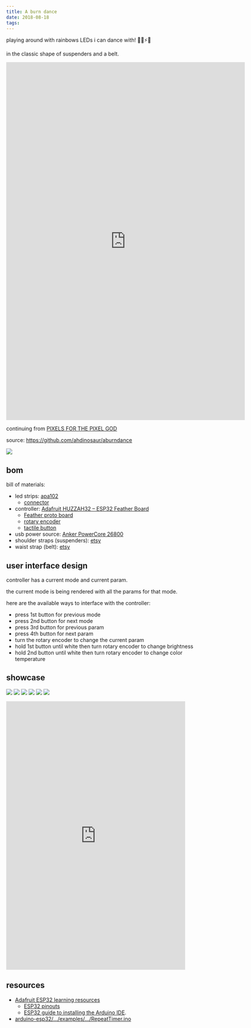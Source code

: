 ```yaml
---
title: A burn dance
date: 2018-08-18
tags:
---
```


playing around with rainbows LEDs i can dance with!  🌈💃⚡️💖

in the classic shape of suspenders and a belt.

<iframe class="video" src="https://player.vimeo.com/video/795074597?h=fa397d5ebc" width="640" height="960" frameborder="0" allow="autoplay; fullscreen; picture-in-picture" allowfullscreen title="(2018) A Burn Dance: Walkthrough"></iframe>

continuing from [PIXELS FOR THE PIXEL GOD](/pixels-for-the-pixel-god/)

source: https://github.com/ahdinosaur/aburndance

![](./a-burn-dance/IMG_20180817_202947.jpg)

## bom

bill of materials:

- led strips: [apa102](https://www.adafruit.com/product/2239?length=2)
  - [connector](https://www.amazon.com/gp/product/B0777BQC1P/)
- controller: [Adafruit HUZZAH32 – ESP32 Feather Board](https://www.adafruit.com/product/3405)
  - [Feather proto board](https://www.adafruit.com/product/2884)
  - [rotary encoder](https://www.adafruit.com/product/377)
  - [tactile button](https://www.adafruit.com/product/367)
- usb power source: [Anker PowerCore 26800](https://www.amazon.com/dp/B01JIWQPMW)
- shoulder straps (suspenders): [etsy](https://www.etsy.com/nz/listing/456446760/handmade-usa-blackbrowntan-leather-clip)
- waist strap (belt): [etsy](https://www.etsy.com/nz/listing/114576723/handmade-thick-leather-belt-mens-womens)

## user interface design

controller has a current mode and current param.

the current mode is being rendered with all the params for that mode.

here are the available ways to interface with the controller:

- press 1st button for previous mode
- press 2nd button for next mode
- press 3rd button for previous param
- press 4th button for next param
- turn the rotary encoder to change the current param
- hold 1st button until white then turn rotary encoder to change brightness
- hold 2nd button until white then turn rotary encoder to change color temperature

## showcase

![](./a-burn-dance/IMG_20180817_141408.jpg)
![](./a-burn-dance/IMG_20180817_141417.jpg)
![](./a-burn-dance/IMG_20180817_144718.jpg)
![](./a-burn-dance/IMG_20180817_163534.jpg)
![](./a-burn-dance/IMG_20180817_195256.jpg)
![](./a-burn-dance/IMG_20180819_152242.jpg)

<iframe class="video" src="https://player.vimeo.com/video/795749915?h=768bef89b0" width="480" height="720" frameborder="0" allow="autoplay; fullscreen; picture-in-picture" allowfullscreen title="(2018) A Burn Dance: Demo"></iframe>

## resources

- [Adafruit ESP32 learning resources](https://learn.adafruit.com/adafruit-huzzah32-esp32-feather)
  - [ESP32 pinouts](https://learn.adafruit.com/adafruit-huzzah32-esp32-feather/pinouts)
  - [ESP32 guide to installing the Arduino IDE](https://learn.adafruit.com/adafruit-huzzah32-esp32-feather/using-with-arduino-ide).
- [arduino-esp32/.../examples/.../RepeatTimer.ino](https://github.com/espressif/arduino-esp32/blob/master/libraries/ESP32/examples/Timer/RepeatTimer/RepeatTimer.ino)
